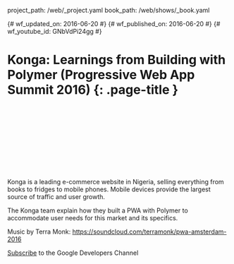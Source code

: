 project_path: /web/_project.yaml book_path: /web/shows/_book.yaml

{# wf_updated_on: 2016-06-20 #} {# wf_published_on: 2016-06-20 #} {# wf_youtube_id: GNbVdPi24gg #}

# Konga: Learnings from Building with Polymer (Progressive Web App Summit 2016) {: .page-title }

<div class="video-wrapper">
  <iframe class="devsite-embedded-youtube-video" data-video-id="GNbVdPi24gg"
          data-autohide="1" data-showinfo="0" frameborder="0" allowfullscreen>
  </iframe>
</div>

Konga is a leading e-commerce website in Nigeria, selling everything from books to fridges to mobile phones. Mobile devices provide the largest source of traffic and user growth.

The Konga team explain how they built a PWA with Polymer to accommodate user needs for this market and its specifics.

Music by Terra Monk: https://soundcloud.com/terramonk/pwa-amsterdam-2016

[Subscribe](https://goo.gl/LLLNvf) to the Google Developers Channel